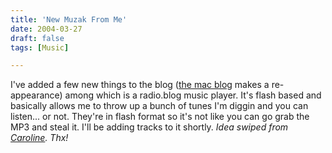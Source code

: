 ```yaml
---
title: 'New Muzak From Me'
date: 2004-03-27
draft: false
tags: [Music]

---
```


I've added a few new things to the blog ([the mac blog](http://www.mennoboy.com/chris/macblog/) makes a re-appearance) among which is a radio.blog music player. It's flash based and basically allows me to throw up a bunch of tunes I'm diggin and you can listen... or not. They're in flash format so it's not like you can go grab the MP3 and steal it. I'll be adding tracks to it shortly. _Idea swiped from [Caroline](http://www.prolific.org/). Thx!_